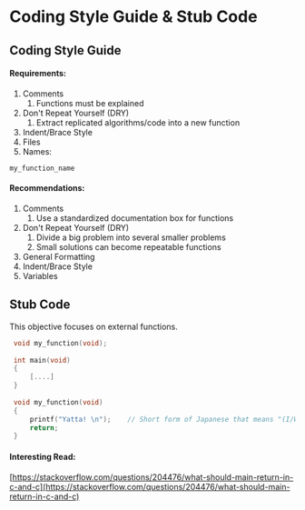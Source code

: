 # Coding Style Guide & Stub Code

## Coding Style Guide

#### **Requirements:**

1. Comments
   1. Functions must be explained
2. Don't Repeat Yourself \(DRY\)
   1. Extract replicated algorithms/code into a new function
3. Indent/Brace Style
4. Files
5. Names:

```
my_function_name
```

#### Recommendations:

1. Comments
   1. Use a standardized documentation box for functions
2. Don't Repeat Yourself \(DRY\)
   1. Divide a big problem into several smaller problems
   2. Small solutions can become repeatable functions
3. General Formatting
4. Indent/Brace Style
5. Variables

## Stub Code

This objective focuses on external functions.

```c
 void my_function(void);
 
 int main(void)
 {
     [....]
 }
 
 void my_function(void)
 {
     printf("Yatta! \n");    // Short form of Japanese that means "(I/We) did it!"
     return;
 }
```

#### Interesting Read:

[https://stackoverflow.com/questions/204476/what-should-main-return-in-c-and-c](https://stackoverflow.com/questions/204476/what-should-main-return-in-c-and-c)



